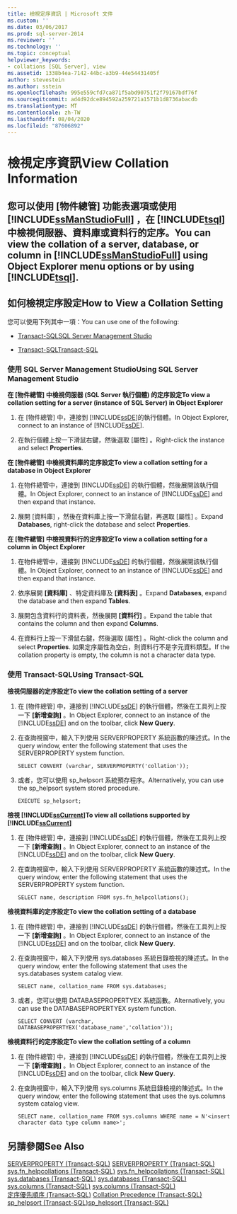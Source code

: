 ```yaml
---
title: 檢視定序資訊 | Microsoft 文件
ms.custom: ''
ms.date: 03/06/2017
ms.prod: sql-server-2014
ms.reviewer: ''
ms.technology: ''
ms.topic: conceptual
helpviewer_keywords:
- collations [SQL Server], view
ms.assetid: 1338b4ea-7142-44bc-a3b9-44e54431405f
author: stevestein
ms.author: sstein
ms.openlocfilehash: 995e559cfd7ca871f5abd90751f2f79167bdf76f
ms.sourcegitcommit: ad4d92dce894592a259721a1571b1d8736abacdb
ms.translationtype: MT
ms.contentlocale: zh-TW
ms.lasthandoff: 08/04/2020
ms.locfileid: "87606892"
---
```

# <a name="view-collation-information"></a><span data-ttu-id="267fb-102">檢視定序資訊</span><span class="sxs-lookup"><span data-stu-id="267fb-102">View Collation Information</span></span>
    
##  <a name="you-can-view-the-collation-of-a-server-database-or-column-in-ssmanstudiofull-using-object-explorer-menu-options-or-by-using-tsql"></a><a name="Top"></a> <span data-ttu-id="267fb-103">您可以使用 [物件總管] 功能表選項或使用 [!INCLUDE[ssManStudioFull](../../includes/ssmanstudiofull-md.md)] ，在 [!INCLUDE[tsql](../../includes/tsql-md.md)]中檢視伺服器、資料庫或資料行的定序。</span><span class="sxs-lookup"><span data-stu-id="267fb-103">You can view the collation of a server, database, or column in [!INCLUDE[ssManStudioFull](../../includes/ssmanstudiofull-md.md)] using Object Explorer menu options or by using [!INCLUDE[tsql](../../includes/tsql-md.md)].</span></span>  
  
##  <a name="how-to-view-a-collation-setting"></a><a name="Procedures"></a> <span data-ttu-id="267fb-104">如何檢視定序設定</span><span class="sxs-lookup"><span data-stu-id="267fb-104">How to View a Collation Setting</span></span>  
 <span data-ttu-id="267fb-105">您可以使用下列其中一項：</span><span class="sxs-lookup"><span data-stu-id="267fb-105">You can use one of the following:</span></span>  
  
-   [<span data-ttu-id="267fb-106">Transact-SQL</span><span class="sxs-lookup"><span data-stu-id="267fb-106">SQL Server Management Studio</span></span>](#SSMSProcedure)  
  
-   [<span data-ttu-id="267fb-107">Transact-SQL</span><span class="sxs-lookup"><span data-stu-id="267fb-107">Transact-SQL</span></span>](#TsqlProcedure)  
  
###  <a name="using-sql-server-management-studio"></a><a name="SSMSProcedure"></a> <span data-ttu-id="267fb-108">使用 SQL Server Management Studio</span><span class="sxs-lookup"><span data-stu-id="267fb-108">Using SQL Server Management Studio</span></span>  
 <span data-ttu-id="267fb-109">**在 [物件總管] 中檢視伺服器 (SQL Server 執行個體) 的定序設定**</span><span class="sxs-lookup"><span data-stu-id="267fb-109">**To view a collation setting for a server (instance of SQL Server) in Object Explorer**</span></span>  
  
1.  <span data-ttu-id="267fb-110">在 [物件總管] 中，連接到 [!INCLUDE[ssDE](../../includes/ssde-md.md)]的執行個體。</span><span class="sxs-lookup"><span data-stu-id="267fb-110">In Object Explorer, connect to an instance of [!INCLUDE[ssDE](../../includes/ssde-md.md)].</span></span>  
  
2.  <span data-ttu-id="267fb-111">在執行個體上按一下滑鼠右鍵，然後選取 [屬性]  。</span><span class="sxs-lookup"><span data-stu-id="267fb-111">Right-click the instance and select **Properties**.</span></span>  
  
 <span data-ttu-id="267fb-112">**在 [物件總管] 中檢視資料庫的定序設定**</span><span class="sxs-lookup"><span data-stu-id="267fb-112">**To view a collation setting for a database in Object Explorer**</span></span>  
  
1.  <span data-ttu-id="267fb-113">在物件總管中，連接到 [!INCLUDE[ssDE](../../includes/ssde-md.md)] 的執行個體，然後展開該執行個體。</span><span class="sxs-lookup"><span data-stu-id="267fb-113">In Object Explorer, connect to an instance of [!INCLUDE[ssDE](../../includes/ssde-md.md)] and then expand that instance.</span></span>  
  
2.  <span data-ttu-id="267fb-114">展開 [資料庫]  ，然後在資料庫上按一下滑鼠右鍵，再選取 [屬性]  。</span><span class="sxs-lookup"><span data-stu-id="267fb-114">Expand **Databases**, right-click the database and select **Properties**.</span></span>  
  
 <span data-ttu-id="267fb-115">**在 [物件總管] 中檢視資料行的定序設定**</span><span class="sxs-lookup"><span data-stu-id="267fb-115">**To view a collation setting for a column in Object Explorer**</span></span>  
  
1.  <span data-ttu-id="267fb-116">在物件總管中，連接到 [!INCLUDE[ssDE](../../includes/ssde-md.md)] 的執行個體，然後展開該執行個體。</span><span class="sxs-lookup"><span data-stu-id="267fb-116">In Object Explorer, connect to an instance of [!INCLUDE[ssDE](../../includes/ssde-md.md)] and then expand that instance.</span></span>  
  
2.  <span data-ttu-id="267fb-117">依序展開 **[資料庫]** 、特定資料庫及 **[資料表]** 。</span><span class="sxs-lookup"><span data-stu-id="267fb-117">Expand **Databases**, expand the database and then expand **Tables**.</span></span>  
  
3.  <span data-ttu-id="267fb-118">展開包含資料行的資料表，然後展開 **[資料行]** 。</span><span class="sxs-lookup"><span data-stu-id="267fb-118">Expand the table that contains the column and then expand **Columns**.</span></span>  
  
4.  <span data-ttu-id="267fb-119">在資料行上按一下滑鼠右鍵，然後選取 [屬性]  。</span><span class="sxs-lookup"><span data-stu-id="267fb-119">Right-click the column and select **Properties**.</span></span> <span data-ttu-id="267fb-120">如果定序屬性為空白，則資料行不是字元資料類型。</span><span class="sxs-lookup"><span data-stu-id="267fb-120">If the collation property is empty, the column is not a character data type.</span></span>  
  
###  <a name="using-transact-sql"></a><a name="TsqlProcedure"></a> <span data-ttu-id="267fb-121">使用 Transact-SQL</span><span class="sxs-lookup"><span data-stu-id="267fb-121">Using Transact-SQL</span></span>  
 <span data-ttu-id="267fb-122">**檢視伺服器的定序設定**</span><span class="sxs-lookup"><span data-stu-id="267fb-122">**To view the collation setting of a server**</span></span>  
  
1.  <span data-ttu-id="267fb-123">在 [物件總管] 中，連接到 [!INCLUDE[ssDE](../../includes/ssde-md.md)] 的執行個體，然後在工具列上按一下 **[新增查詢]** 。</span><span class="sxs-lookup"><span data-stu-id="267fb-123">In Object Explorer, connect to an instance of the [!INCLUDE[ssDE](../../includes/ssde-md.md)] and on the toolbar, click **New Query**.</span></span>  
  
2.  <span data-ttu-id="267fb-124">在查詢視窗中，輸入下列使用 SERVERPROPERTY 系統函數的陳述式。</span><span class="sxs-lookup"><span data-stu-id="267fb-124">In the query window, enter the following statement that uses the SERVERPROPERTY system function.</span></span>  
  
    ```  
    SELECT CONVERT (varchar, SERVERPROPERTY('collation'));  
    ```  
  
3.  <span data-ttu-id="267fb-125">或者，您可以使用 sp_helpsort 系統預存程序。</span><span class="sxs-lookup"><span data-stu-id="267fb-125">Alternatively, you can use the sp_helpsort system stored procedure.</span></span>  
  
    ```  
    EXECUTE sp_helpsort;  
    ```  
  
 <span data-ttu-id="267fb-126">**檢視 [!INCLUDE[ssCurrent](../../includes/sscurrent-md.md)]**</span><span class="sxs-lookup"><span data-stu-id="267fb-126">**To view all collations supported by [!INCLUDE[ssCurrent](../../includes/sscurrent-md.md)]**</span></span>  
  
1.  <span data-ttu-id="267fb-127">在 [物件總管] 中，連接到 [!INCLUDE[ssDE](../../includes/ssde-md.md)] 的執行個體，然後在工具列上按一下 **[新增查詢]** 。</span><span class="sxs-lookup"><span data-stu-id="267fb-127">In Object Explorer, connect to an instance of the [!INCLUDE[ssDE](../../includes/ssde-md.md)] and on the toolbar, click **New Query**.</span></span>  
  
2.  <span data-ttu-id="267fb-128">在查詢視窗中，輸入下列使用 SERVERPROPERTY 系統函數的陳述式。</span><span class="sxs-lookup"><span data-stu-id="267fb-128">In the query window, enter the following statement that uses the SERVERPROPERTY system function.</span></span>  
  
    ```  
    SELECT name, description FROM sys.fn_helpcollations();  
    ```  
  
 <span data-ttu-id="267fb-129">**檢視資料庫的定序設定**</span><span class="sxs-lookup"><span data-stu-id="267fb-129">**To view the collation setting of a database**</span></span>  
  
1.  <span data-ttu-id="267fb-130">在 [物件總管] 中，連接到 [!INCLUDE[ssDE](../../includes/ssde-md.md)] 的執行個體，然後在工具列上按一下 **[新增查詢]** 。</span><span class="sxs-lookup"><span data-stu-id="267fb-130">In Object Explorer, connect to an instance of the [!INCLUDE[ssDE](../../includes/ssde-md.md)] and on the toolbar, click **New Query**.</span></span>  
  
2.  <span data-ttu-id="267fb-131">在查詢視窗中，輸入下列使用 sys.databases 系統目錄檢視的陳述式。</span><span class="sxs-lookup"><span data-stu-id="267fb-131">In the query window, enter the following statement that uses the sys.databases system catalog view.</span></span>  
  
    ```  
    SELECT name, collation_name FROM sys.databases;  
    ```  
  
3.  <span data-ttu-id="267fb-132">或者，您可以使用 DATABASEPROPERTYEX 系統函數。</span><span class="sxs-lookup"><span data-stu-id="267fb-132">Alternatively, you can use the DATABASEPROPERTYEX system function.</span></span>  
  
    ```  
    SELECT CONVERT (varchar, DATABASEPROPERTYEX('database_name','collation'));  
    ```  
  
 <span data-ttu-id="267fb-133">**檢視資料行的定序設定**</span><span class="sxs-lookup"><span data-stu-id="267fb-133">**To view the collation setting of a column**</span></span>  
  
1.  <span data-ttu-id="267fb-134">在 [物件總管] 中，連接到 [!INCLUDE[ssDE](../../includes/ssde-md.md)] 的執行個體，然後在工具列上按一下 **[新增查詢]** 。</span><span class="sxs-lookup"><span data-stu-id="267fb-134">In Object Explorer, connect to an instance of the [!INCLUDE[ssDE](../../includes/ssde-md.md)] and on the toolbar, click **New Query**.</span></span>  
  
2.  <span data-ttu-id="267fb-135">在查詢視窗中，輸入下列使用 sys.columns 系統目錄檢視的陳述式。</span><span class="sxs-lookup"><span data-stu-id="267fb-135">In the query window, enter the following statement that uses the sys.columns system catalog view.</span></span>  
  
    ```  
    SELECT name, collation_name FROM sys.columns WHERE name = N'<insert character data type column name>';  
    ```  
  
## <a name="see-also"></a><span data-ttu-id="267fb-136">另請參閱</span><span class="sxs-lookup"><span data-stu-id="267fb-136">See Also</span></span>  
 <span data-ttu-id="267fb-137">[SERVERPROPERTY &#40;Transact-SQL&#41;](/sql/t-sql/functions/serverproperty-transact-sql) </span><span class="sxs-lookup"><span data-stu-id="267fb-137">[SERVERPROPERTY &#40;Transact-SQL&#41;](/sql/t-sql/functions/serverproperty-transact-sql) </span></span>  
 <span data-ttu-id="267fb-138">[sys.fn_helpcollations &#40;Transact-SQL&#41;](/sql/relational-databases/system-functions/sys-fn-helpcollations-transact-sql) </span><span class="sxs-lookup"><span data-stu-id="267fb-138">[sys.fn_helpcollations &#40;Transact-SQL&#41;](/sql/relational-databases/system-functions/sys-fn-helpcollations-transact-sql) </span></span>  
 <span data-ttu-id="267fb-139">[sys.databases &#40;Transact-SQL&#41;](/sql/relational-databases/system-catalog-views/sys-databases-transact-sql) </span><span class="sxs-lookup"><span data-stu-id="267fb-139">[sys.databases &#40;Transact-SQL&#41;](/sql/relational-databases/system-catalog-views/sys-databases-transact-sql) </span></span>  
 <span data-ttu-id="267fb-140">[sys.columns &#40;Transact-SQL&#41;](/sql/relational-databases/system-catalog-views/sys-columns-transact-sql) </span><span class="sxs-lookup"><span data-stu-id="267fb-140">[sys.columns &#40;Transact-SQL&#41;](/sql/relational-databases/system-catalog-views/sys-columns-transact-sql) </span></span>  
 <span data-ttu-id="267fb-141">[定序優先順序 &#40;Transact-SQL&#41;](/sql/t-sql/statements/collation-precedence-transact-sql) </span><span class="sxs-lookup"><span data-stu-id="267fb-141">[Collation Precedence &#40;Transact-SQL&#41;](/sql/t-sql/statements/collation-precedence-transact-sql) </span></span>  
 [<span data-ttu-id="267fb-142">sp_helpsort &#40;Transact-SQL&#41;</span><span class="sxs-lookup"><span data-stu-id="267fb-142">sp_helpsort &#40;Transact-SQL&#41;</span></span>](/sql/relational-databases/system-stored-procedures/sp-helpsort-transact-sql)  
  
  
